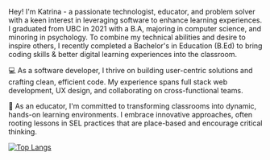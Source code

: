 Hey! I'm Katrina - a passionate technologist, educator, and problem solver with a keen interest in leveraging software to enhance learning experiences. I graduated from UBC in 2021 with a B.A, majoring in computer science, and minoring in psychology. To combine my technical abilities and desire to inspire others, I recently completed a Bachelor's in Education (B.Ed) to bring coding skills & better digital learning experiences into the classroom.

💻 As a software developer, I thrive on building user-centric solutions and crafting clean, efficient code. My experience spans full stack web development, UX design, and collaborating on cross-functional teams.

🍎 As an educator, I'm committed to transforming classrooms into dynamic, hands-on learning environments. I embrace innovative approaches, often rooting lessons in SEL practices that are place-based and encourage critical thinking. 

[![Top Langs](https://github-readme-stats.vercel.app/api/top-langs/?username=katmartel&hide_progress=true)](https://github.com/katmartel/github-readme-stats)
